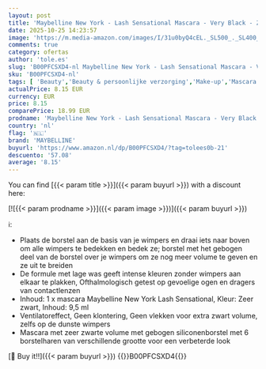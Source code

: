 ```yaml
---
layout: post
title: 'Maybelline New York - Lash Sensational Mascara - Very Black - Zwarte Volume Mascara - 9 5 ml'
date: 2025-10-25 14:23:57
image: 'https://m.media-amazon.com/images/I/31u0byQ4cEL._SL500_._SL400_.jpg'
comments: true
category: ofertas
author: 'tole.es'
slug: 'B00PFCSXD4-nl Maybelline New York - Lash Sensational Mascara - Very...'
sku: 'B00PFCSXD4-nl'
tags: [ 'Beauty','Beauty & persoonlijke verzorging','Make-up','Mascara’s','Oogmake-up','maybelline','🇳🇱', ]
actualPrice: 8.15 EUR
currency: EUR
price: 8.15
comparePrice: 18.99 EUR
prodname: 'Maybelline New York - Lash Sensational Mascara - Very Black - Zwarte Volume Mascara - 9 5 ml'
country: 'nl'
flag: '🇳🇱'
brand: 'MAYBELLINE'
buyurl: 'https://www.amazon.nl/dp/B00PFCSXD4/?tag=tolees0b-21'
descuento: '57.08'
average: '8.15'
---
```


You can find [{{< param title >}}]({{< param buyurl >}}) with a discount here:

[![{{< param prodname >}}]({{< param image >}})]({{< param buyurl >}})

ℹ️:

- Plaats de borstel aan de basis van je wimpers en draai iets naar boven om alle wimpers te bedekken en bedek ze; borstel met het gebogen deel van de borstel over je wimpers om ze nog meer volume te geven en ze uit te breiden
- De formule met lage was geeft intense kleuren zonder wimpers aan elkaar te plakken, Ofthalmologisch getest op gevoelige ogen en dragers van contactlenzen
- Inhoud: 1 x mascara Maybelline New York Lash Sensational, Kleur: Zeer zwart, Inhoud: 9,5 ml
- Ventilatoreffect, Geen klontering, Geen vlekken voor extra zwart volume, zelfs op de dunste wimpers
- Mascara met zeer zwarte volume met gebogen siliconenborstel met 6 borstelharen van verschillende grootte voor een verbeterde look

[🛒 Buy it!!]({{< param buyurl >}})
{{<world>}}B00PFCSXD4{{</world>}}
